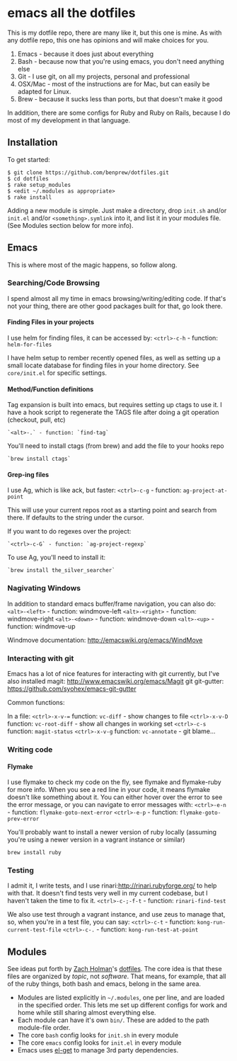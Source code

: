 # emacs all the dotfiles

This is my dotfile repo, there are many like it, but this one is
mine.  As with any dotfile repo, this one has opinions and will make
choices for you.

1. Emacs - because it does just about everything
2. Bash - because now that you're using emacs, you don't need anything
else
3. Git - I use git, on all my projects, personal and professional
4. OSX/Mac - most of the instructions are for Mac, but can easily be
adapted for Linux.
5. Brew - because it sucks less than ports, but that doesn't make it
good

In addition, there are some configs for Ruby and Ruby on Rails,
because I do most of my development in that language.

## Installation

To get started:

```
$ git clone https://github.com/benprew/dotfiles.git
$ cd dotfiles
$ rake setup_modules
$ <edit ~/.modules as appropriate>
$ rake install
```

Adding a new module is simple. Just make a directory, drop `init.sh`
and/or `init.el` and/or `<something>.symlink` into it, and list it in
your modules file. (See Modules section below for more info).

## Emacs

This is where most of the magic happens, so follow along.

### Searching/Code Browsing

I spend almost all my time in emacs browsing/writing/editing code.  If
that's not your thing, there are other good packages built for that,
go look there.

#### Finding Files in your projects

I use helm for finding files, it can be accessed by:
    `<ctrl>-c-h` - function: `helm-for-files`

I have helm setup to rember recently opened files, as well as setting
up a small locate database for finding files in your home
directory. See `core/init.el` for specific settings.

#### Method/Function definitions

Tag expansion is built into emacs, but requires setting up ctags to
use it.  I have a hook script to regenerate the TAGS
file after doing a git operation (checkout, pull, etc)

    `<alt>-.` - function: `find-tag`

You'll need to install ctags (from brew) and add the file to your
hooks repo

    `brew install ctags`

#### Grep-ing files

I use Ag, which is like ack, but faster:
    `<ctrl>-c-g` - function: `ag-project-at-point`

This will use your current repos root as a starting point and search
from there.  If defaults to the string under the cursor.

If you want to do regexes over the project:

    `<ctrl>-c-G` - function: `ag-project-regexp`

To use Ag, you'll need to install it:

    `brew install the_silver_searcher`

### Nagivating Windows

In addition to standard emacs buffer/frame navigation, you can also
do:
    `<alt>-<left>` - function: windmove-left
    `<alt>-<right>` - function: windmove-right
    `<alt>-<down>` - function: windmove-down
    `<alt>-<up>` - function: windmove-up

Windmove documentation: http://emacswiki.org/emacs/WindMove

### Interacting with git

Emacs has a lot of nice features for interacting with git currently,
but I've also installed magit: http://www.emacswiki.org/emacs/Magit
git git-gutter: https://github.com/syohex/emacs-git-gutter

Common functions:

In a file:
    `<ctrl>-x-v-=` function: `vc-diff` - show changes to file
    `<ctrl>-x-v-D` function: `vc-root-diff` - show all changes in
    working set
    `<ctrl>-c-s` function: `magit-status`
    `<ctrl>-x-v-g` function: `vc-annotate` - git blame...

### Writing code

#### Flymake

I use flymake to check my code on the fly, see flymake and
flymake-ruby for more info.  When you see a red line in your code, it
means flymake doesn't like something about it.  You can either hover
over the error to see the error message, or you can navigate to error
messages with:
    `<ctrl>-e-n` - function: `flymake-goto-next-error`
    `<ctrl>-e-p` - function: `flymake-goto-prev-error`

You'll probably want to install a newer version of ruby locally
(assuming you're using a newer version in a vagrant instance or
similar)

`brew install ruby`

### Testing

I admit it, I write tests, and I use
rinari:http://rinari.rubyforge.org/ to help with that.  It doesn't
find tests very well in my current codebase, but I haven't taken the
time to fix it.
    `<ctrl>-c-;-f-t` - function: `rinari-find-test`

We also use test through a vagrant instance, and use zeus to manage
that, so, when you're in a test file, you can say:
    `<ctrl>-c-t` - function: `kong-run-current-test-file`
    `<ctrl>-c-.` - function: `kong-run-test-at-point`

## Modules

See ideas put forth by [Zach Holman](https://github.com/holman)'s
[dotfiles](https://github.com/holman/dotfiles). The core idea is that
these files are organized by *topic*, not *software*. That means, for
example, that all of the ruby things, both bash and emacs, belong in
the same area.

* Modules are listed explicitly in `~/.modules`, one per line, and are
  loaded in the specified order. This lets me set up different configs
  for work and home while still sharing almost everything else.
* Each module can have it's own `bin/`. These are added to the path
  module-file order.
* The core `bash` config looks for `init.sh` in every module
* The core `emacs` config looks for `init.el` in every module
* Emacs uses [el-get](https://github.com/dimitri/el-get) to manage 3rd
  party dependencies.

